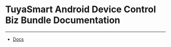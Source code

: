# TuyaSmart Android Device Control Biz Bundle Documentation

---

* [Docs](https://tuyainc.github.io/tuyasmart_panel_android_sdk_doc/)
